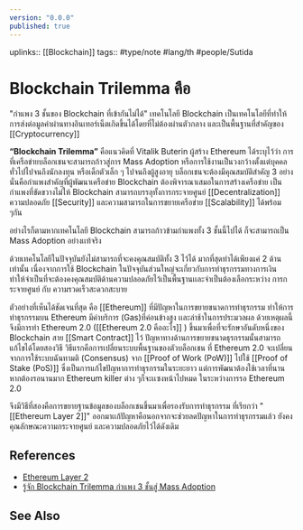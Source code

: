 ```yaml
---
version: "0.0.0"
published: true
---
```

uplinks:: [[Blockchain]]
tags:: #type/note #lang/th #people/Sutida

# Blockchain Trilemma คือ
"กำแพง 3 ชั้นของ Blockchain ที่เข้ากันไม่ได้"
เทคโนโลยี Blockchain เป็นเทคโนโลยีที่ทำให้การส่งต่อมูลค่าผ่านทางอินเทอร์เน็ตเกิดขึ้นได้โดยที่ไม่ต้องผ่านตัวกลาง และเป็นพื้นฐานที่สำคัญของ [[Cryptocurrency]] 

**“Blockchain Trilemma”** คือแนวคิดที่ Vitalik Buterin ผู้สร้าง Ethereum ได้ระบุไว้ว่า การที่เครือข่ายบล็อกเชนจะสามารถก้าวสู่การ Mass Adoption หรือการใช้งานเป็นวงกว้างตั้งแต่บุคคลทั่วไปไปจนถึงนักลงทุน หรือเด็กตัวเล็ก ๆ ไปจนถึงผู้สูงอายุ บล็อกเชนจะต้องมีคุณสมบัติสำคัญ 3 อย่าง นั่นคือกำแพงสำคัญที่ผู้พัฒนาเครือข่าย Blockchain ต้องพิจารณาเสมอในการสร้างเครือข่าย เป็นกำแพงที่ขัดขวางไม่ให้ Blockchain สามารถบรรลุทั้งการกระจายศูนย์ [[Decentralization]] ความปลอดภัย [[Security]] และความสามารถในการขยายเครือข่าย [[Scalability]] ได้พร้อม ๆกัน

อย่างไรก็ตามหากเทคโนโลยี Blockchain สามารถก้าวข้ามกำแพงทั้ง 3 ชั้นนี้ไปได้ ก็จะสามารถเป็น Mass Adoption อย่างเเท้จริง

ด้วยเทคโนโลยีในปัจจุบันยังไม่สามารถที่จะคงคุณสมบัติทั้ง 3 ไว้ได้ มากที่สุดทำได้เพียงแค่ 2 ด้านเท่านั้น เนื่องจากการใช้ Blockchain ในปัจจุบันส่วนใหญ่จะเกี่ยวกับการทำธุรกรรมทางการเงิน ทำให้จำเป็นที่จะต้องคงคุณสมบัติด้านความปลอดภัยไว้เป็นพื้นฐานเเละจำเป็นต้องเลือกระหว่าง การกระจายศูนย์ กับ ความรวดเร็วสะดวกสะบาย

ตัวอย่างที่เห็นได้ชัดเจนที่สุด คือ [[Ethereum]]  ที่มีปัญหาในการขยายขนาดการทำธุรกรรม ทำให้การทำธุรกรรมบน Ethereum  มีค่าบริการ (Gas)ที่ค่อนข้างสูง เเละล่าช้าในการประมวลผล ด้วยเหตุผลนี้จึงมีการทำ  Ethereum 2.0 
([[Ethereum 2.0 คืออะไร]] ) ขึ้นมาเพื่อที่จะรักษาอันดับหนึ่งของ Blockchain สาย [[Smart Contract]] ไว้ 
ปัญหาทางด้านการขยายขนาดธุรกรรมนั้นสามารถแก้ไขได้โดยสองวิธี วิธีแรกคือการเปลี่ยนระบบพื้นฐานของตัวบล็อกเชน ที่ Ethereum 2.0  จะเปลี่ยนจากการใช้ระบบฉันทามติ (Consensus) จาก [[Proof of Work (PoW)]] ไปใช้ [[Proof of Stake (PoS)]] ซึ่งเป็นการแก้ไขปัญหาการทำธุรกรรมในระยะยาว แต่การพัฒนาต้องใช้เวลาที่นาน หากต้องรอนานมาก Ethereum killer ต่าง ๆก็จะเเซงหน้าไปหมด ในระหว่างการรอ Ethereum 2.0  

จึงมีวิธีที่สองคือการขยายฐานข้อมูลของบล็อกเชนขึ้นมาเพื่อรองรับการทำธุรกรรม 
ที่เรียกว่า "[[Ethereum Layer 2]]"  ออกมาเเก้ปัญหาคือนอกจากจะช่วยลดปัญหาในการทำธุรกรรมแล้ว ยังคงคุณลักษณะความกระจายศูนย์ และความปลอดภัยไว้ได้ดังเดิม

## References
- [Ethereum Layer 2](https://themomentum.co/cryptonian-ethereum-layer-2/)
-  [รู้จัก Blockchain Trilemma กำแพง 3 ชั้นสู่ Mass Adoption](https://www.finnomena.com/bitkub/blockchain-trilemma/)

## See Also

